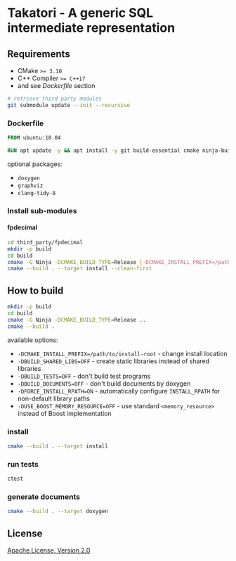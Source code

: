 # Takatori - A generic SQL intermediate representation

## Requirements

* CMake `>= 3.10`
* C++ Compiler `>= C++17`
* and see *Dockerfile* section

```sh
# retrieve third party modules
git submodule update --init --recursive
```

### Dockerfile

```dockerfile
FROM ubuntu:18.04

RUN apt update -y && apt install -y git build-essential cmake ninja-build libboost-container-dev libicu-dev
```

optional packages:

* `doxygen`
* `graphviz`
* `clang-tidy-8`

### Install sub-modules

#### fpdecimal

```sh
cd third_party/fpdecimal
mkdir -p build
cd build
cmake -G Ninja -DCMAKE_BUILD_TYPE=Release [-DCMAKE_INSTALL_PREFIX=/path/to/install] -DBUILD_TESTS=OFF -DBUILD_DOCUMENTS=OFF ..
cmake --build . --target install --clean-first
```

## How to build

```sh
mkdir -p build
cd build
cmake -G Ninja -DCMAKE_BUILD_TYPE=Release ..
cmake --build .
```

available options:

* `-DCMAKE_INSTALL_PREFIX=/path/to/install-root` - change install location
* `-DBUILD_SHARED_LIBS=OFF` - create static libraries instead of shared libraries
* `-DBUILD_TESTS=OFF` - don't build test programs
* `-DBUILD_DOCUMENTS=OFF` - don't build documents by doxygen
* `-DFORCE_INSTALL_RPATH=ON` - automatically configure `INSTALL_RPATH` for non-default library paths
* `-DUSE_BOOST_MEMORY_RESOURCE=OFF` - use standard `<memory_resource>` instead of Boost implementation

### install

```sh
cmake --build . --target install
```

### run tests

```sh
ctest
```

### generate documents

```sh
cmake --build . --target doxygen
```

## License

[Apache License, Version 2.0](http://www.apache.org/licenses/LICENSE-2.0)
